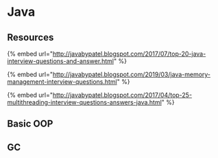 # Java

## Resources

{% embed url="http://javabypatel.blogspot.com/2017/07/top-20-java-interview-questions-and-answer.html" %}

{% embed url="http://javabypatel.blogspot.com/2019/03/java-memory-management-interview-questions.html" %}

{% embed url="http://javabypatel.blogspot.com/2017/04/top-25-multithreading-interview-questions-answers-java.html" %}



## Basic OOP



## GC



